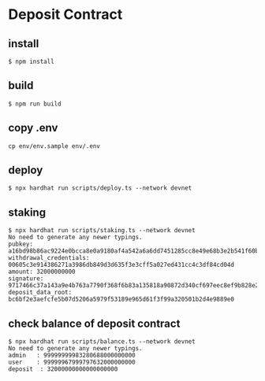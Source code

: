 # Deposit Contract

## install
```shell
$ npm install
```

## build
```shell
$ npm run build
```


## copy .env
```shell
cp env/env.sample env/.env
```

## deploy
```shell
$ npx hardhat run scripts/deploy.ts --network devnet
```

## staking
```shell
$ npx hardhat run scripts/staking.ts --network devnet
No need to generate any newer typings.
pubkey: a16bd98b86ac9224e0bcca8e0a9180af4a542a6a6dd7451285cc8e49e68b3e2b541f60b3790b99041c0a5b96311cb37f
withdrawal_credentials: 00605c3e914386271a3986db849d3d635f3e3cff5a027ed431cc4c3df84cd04d
amount: 32000000000
signature: 9717466c37a143a9e4b763a7790f368f6b83a135818a90872d340cf697eec8ef9b828e2e1c0e911b39dfa46fd12cc5eb11e3f10b62d02d20614371be62d0fce359520f9fe328e5a3d0793acbc6d76613868e1f5463c74d52dfa7e86e1f8aff3c
deposit_data_root: bc6bf2e3aefcfe5b07d5206a5979f53189e965d61f3f99a320501b2d4e9889e0
```


## check balance of deposit contract
```shell
$ npx hardhat run scripts/balance.ts --network devnet
No need to generate any newer typings.
admin   : 99999999983280688000000000
user    : 99999967999797632000000000
deposit  : 32000000000000000000
```
